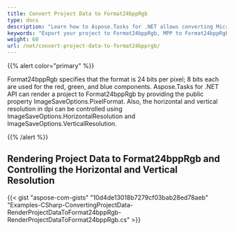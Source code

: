 ```yaml
---
title: Convert Project Data to Format24bppRgb
type: docs
description: "Learn how to Aspose.Tasks for .NET allows converting Microsoft Project (MPP) to Format24bppRgb."
keywords: "Export your project to Format24bppRgb, MPP to Format24bppRgb, Convert your MPP to Format24bppRgb, Convert Microsoft Project to Format24bppRgb, convert MPP to Format24bppRgb, save project data to Format24bppRgb, Aspose.Tasks, C#"
weight: 60
url: /net/convert-project-data-to-format24bpprgb/
---
```


{{% alert color="primary" %}} 

Format24bppRgb specifies that the format is 24 bits per pixel; 8 bits each are used for the red, green, and blue components. Aspose.Tasks for .NET API can render a project to Format24bppRgb by providing the public property ImageSaveOptions.PixelFormat. Also, the horizontal and vertical resolution in dpi can be controlled using ImageSaveOptions.HorizontalResolution and ImageSaveOptions.VerticalResolution.

{{% /alert %}} 
## **Rendering Project Data to Format24bppRgb and Controlling the Horizontal and Vertical Resolution**
{{< gist "aspose-com-gists" "10d4de13018b7279cf03bab28ed78aeb" "Examples-CSharp-ConvertingProjectData-RenderProjectDataToFormat24bppRgb-RenderProjectDataToFormat24bppRgb.cs" >}}
